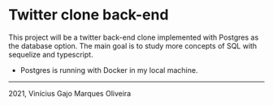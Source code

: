 # Twitter clone back-end

This project will be a twitter back-end clone implemented with Postgres as the database option. The main goal is to study more concepts of SQL with sequelize and typescript.

* Postgres is running with Docker in my local machine.

---

2021, Vinícius Gajo Marques Oliveira